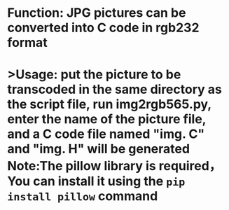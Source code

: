 <h1>Function: JPG pictures can be converted into C code in rgb232 format<h1>
>Usage: put the picture to be transcoded in the same directory as the script file, run img2rgb565.py, enter the name of the picture file, and a C code file named "img. C" and "img. H" will be generated<br>
Note:The pillow library is required，You can install it using the <code>pip install pillow</code>  command
